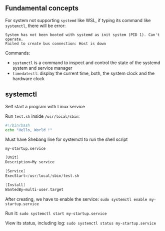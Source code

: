 ## Fundamental concepts

For system not supporting ``systemd`` like WSL, if typing its command like ``systemctl``, there will be error:

```
System has not been booted with systemd as init system (PID 1). Can't operate.
Failed to create bus connection: Host is down
```

Commands:
* ``systemctl`` is a command to inspect and control the state of the systemd system and service manager
* ``timedatectl``: display the current time, both, the system clock and the hardware clock

## systemctl

Self start a program with Linux service

Run ``test.sh`` inside ``/usr/local/sbin``:

```sh
#!/bin/bash
echo "Hello, World !"
```

Must have Shebang line for systemctl to run the shell script

``my-startup.service``

```c
[Unit]
Description=My service

[Service]
ExecStart=/usr/local/sbin/test.sh

[Install]
WantedBy=multi-user.target
```

After creating, we have to enable the service: ``sudo systemctl enable my-startup.service``

Run it: ``sudo systemctl start my-startup.service``

View its status, including log: ``sudo systemctl status my-startup.service``